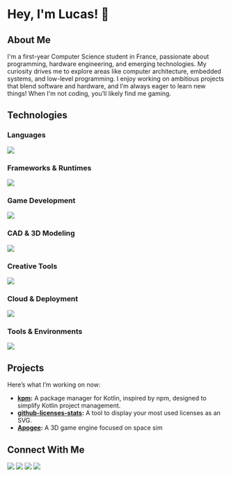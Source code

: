# Hey, I'm Lucas! 👋

## About Me
I'm a first-year Computer Science student in France, passionate about programming, hardware engineering, and emerging technologies. My curiosity drives me to explore areas like computer architecture, embedded systems, and low-level programming. I enjoy working on ambitious projects that blend software and hardware, and I’m always eager to learn new things! When I'm not coding, you’ll likely find me gaming.

## Technologies

### Languages
<img src="https://skillicons.vercel.app/api/svg?i=c,cs,python,java,ocaml,bash,powershell,javascript,html,css,markdown&theme=light" />

### Frameworks & Runtimes
<img src="https://skillicons.vercel.app/api/svg?i=dotnet,nodejs&theme=light" />

### Game Development
<img src="https://skillicons.vercel.app/api/svg?i=unity,unrealengine&theme=light" />

### CAD & 3D Modeling
<img src="https://skillicons.vercel.app/api/svg?i=blender,autocad,maya,3dsmax&theme=light" />

### Creative Tools
<img src="https://skillicons.vercel.app/api/svg?i=davinci&theme=light" /> <!-- TODO: Affinity suite -->

### Cloud & Deployment
<img src="https://skillicons.vercel.app/api/svg?i=vercel&theme=light" />

### Tools & Environments
<img src="https://skillicons.vercel.app/api/svg?i=git,linux,windows,vscode,visualstudio,nix&theme=light" />

## Projects

Here’s what I’m working on now:

- **[kpm](https://github.com/lheintzmann1/kpm):** A package manager for Kotlin, inspired by npm, designed to simplify Kotlin project management.
- **[github-licenses-stats](https://github.com/lheintzmann1/github-licenses-stats):** A tool to display your most used licenses as an SVG.
- **[Apogee](https://github.com/lheintzmann1/Apogee):** A 3D game engine focused on space sim

## Connect With Me
<code><a href="mailto:lheintzmann1@disroot.org"><img src="https://img.icons8.com/?size=64&id=mRFBD2k4dh0c&format=png"/></a></code>
<code><a href="https://www.linkedin.com/in/lheintzmann1"><img src="https://img.icons8.com/?size=64&id=xuvGCOXi8Wyg&format=png"/></a></code>
<code><a href="https://www.youtube.com/@LucasHeintzmann"><img src="https://img.icons8.com/?size=64&id=cs0F7pb81QnM&format=png"/></a></code>
<code><a href="https://www.freecodecamp.org/lheintzmann1"><img src="https://img.icons8.com/external-tal-revivo-bold-tal-revivo/64/FFFFFF/external-freecodecamp-a-non-profit-organization-that-consists-of-an-interactive-learning-web-platform-logo-bold-tal-revivo.png"/></a></code>
